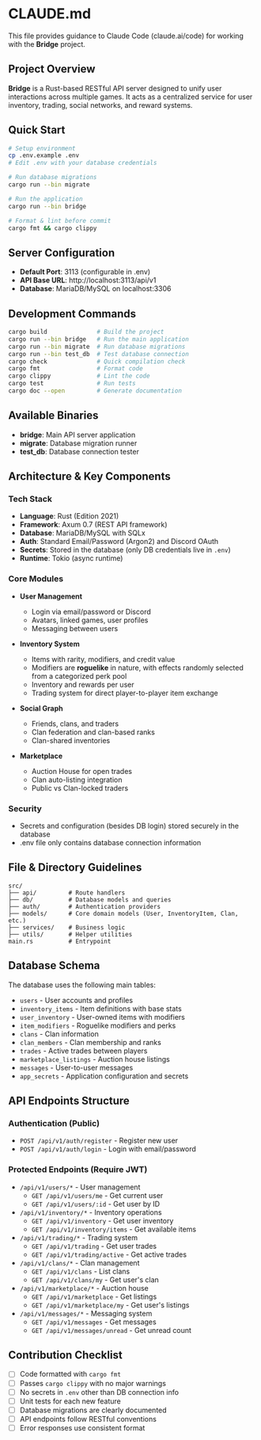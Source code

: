 # CLAUDE.md

This file provides guidance to Claude Code (claude.ai/code) for working with the **Bridge** project.

## Project Overview

**Bridge** is a Rust-based RESTful API server designed to unify user interactions across multiple games. It acts as a centralized service for user inventory, trading, social networks, and reward systems.

## Quick Start

```bash
# Setup environment
cp .env.example .env
# Edit .env with your database credentials

# Run database migrations
cargo run --bin migrate

# Run the application
cargo run --bin bridge

# Format & lint before commit
cargo fmt && cargo clippy
```

## Server Configuration

- **Default Port**: 3113 (configurable in .env)
- **API Base URL**: http://localhost:3113/api/v1
- **Database**: MariaDB/MySQL on localhost:3306

## Development Commands

```bash
cargo build              # Build the project
cargo run --bin bridge   # Run the main application
cargo run --bin migrate  # Run database migrations
cargo run --bin test_db  # Test database connection
cargo check              # Quick compilation check
cargo fmt                # Format code
cargo clippy             # Lint the code
cargo test               # Run tests
cargo doc --open         # Generate documentation
```

## Available Binaries

- **bridge**: Main API server application
- **migrate**: Database migration runner
- **test_db**: Database connection tester

## Architecture & Key Components

### Tech Stack

- **Language**: Rust (Edition 2021)
- **Framework**: Axum 0.7 (REST API framework)
- **Database**: MariaDB/MySQL with SQLx
- **Auth**: Standard Email/Password (Argon2) and Discord OAuth
- **Secrets**: Stored in the database (only DB credentials live in `.env`)
- **Runtime**: Tokio (async runtime)

### Core Modules

- **User Management**
  - Login via email/password or Discord
  - Avatars, linked games, user profiles
  - Messaging between users

- **Inventory System**
  - Items with rarity, modifiers, and credit value
  - Modifiers are **roguelike** in nature, with effects randomly selected from a categorized perk pool
  - Inventory and rewards per user
  - Trading system for direct player-to-player item exchange

- **Social Graph**
  - Friends, clans, and traders
  - Clan federation and clan-based ranks
  - Clan-shared inventories

- **Marketplace**
  - Auction House for open trades
  - Clan auto-listing integration
  - Public vs Clan-locked traders

### Security

- Secrets and configuration (besides DB login) stored securely in the database
- .env file only contains database connection information

## File & Directory Guidelines

```
src/
├── api/         # Route handlers
├── db/          # Database models and queries
├── auth/        # Authentication providers
├── models/      # Core domain models (User, InventoryItem, Clan, etc.)
├── services/    # Business logic
├── utils/       # Helper utilities
main.rs          # Entrypoint
```

## Database Schema

The database uses the following main tables:
- `users` - User accounts and profiles
- `inventory_items` - Item definitions with base stats
- `user_inventory` - User-owned items with modifiers
- `item_modifiers` - Roguelike modifiers and perks
- `clans` - Clan information
- `clan_members` - Clan membership and ranks
- `trades` - Active trades between players
- `marketplace_listings` - Auction house listings
- `messages` - User-to-user messages
- `app_secrets` - Application configuration and secrets

## API Endpoints Structure

### Authentication (Public)
- `POST /api/v1/auth/register` - Register new user
- `POST /api/v1/auth/login` - Login with email/password

### Protected Endpoints (Require JWT)
- `/api/v1/users/*` - User management
  - `GET /api/v1/users/me` - Get current user
  - `GET /api/v1/users/:id` - Get user by ID
- `/api/v1/inventory/*` - Inventory operations
  - `GET /api/v1/inventory` - Get user inventory
  - `GET /api/v1/inventory/items` - Get available items
- `/api/v1/trading/*` - Trading system
  - `GET /api/v1/trading` - Get user trades
  - `GET /api/v1/trading/active` - Get active trades
- `/api/v1/clans/*` - Clan management
  - `GET /api/v1/clans` - List clans
  - `GET /api/v1/clans/my` - Get user's clan
- `/api/v1/marketplace/*` - Auction house
  - `GET /api/v1/marketplace` - Get listings
  - `GET /api/v1/marketplace/my` - Get user's listings
- `/api/v1/messages/*` - Messaging system
  - `GET /api/v1/messages` - Get messages
  - `GET /api/v1/messages/unread` - Get unread count

## Contribution Checklist

- [ ] Code formatted with `cargo fmt`
- [ ] Passes `cargo clippy` with no major warnings
- [ ] No secrets in `.env` other than DB connection info
- [ ] Unit tests for each new feature
- [ ] Database migrations are clearly documented
- [ ] API endpoints follow RESTful conventions
- [ ] Error responses use consistent format
